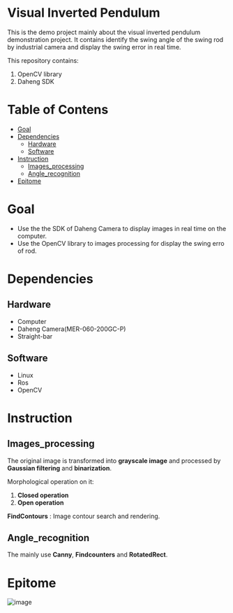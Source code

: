 # Visual Inverted Pendulum
 
This is the demo project mainly about the visual inverted pendulum demonstration project. It contains identify the swing angle of the swing rod by industrial camera and display the swing error in real time.

This repository contains:

1. OpenCV library
2. Daheng SDK

# Table of Contens

 - [Goal](#goal)
 - [Dependencies](#dependencies)
   - [Hardware](#hardware)
   - [Software](#software)
 - [Instruction](#instruction)
   - [Images_processing](#images_processing)
   - [Angle_recognition](#angle_recognition)
 - [Epitome](#epitome)

# Goal

* Use the the SDK of Daheng Camera to display images in real time on the computer.<br>
* Use the OpenCV library to images processing for display the swing erro of rod.

# Dependencies

## Hardware

* Computer
* Daheng Camera(MER-060-200GC-P)
* Straight-bar

## Software

* Linux 
* Ros
* OpenCV

# Instruction

## Images_processing

The original image is transformed into **grayscale image** and processed by **Gaussian filtering** and **binarization**.

Morphological operation on it:

 1. **Closed operation**
 2. **Open operation**

**FindContours** : Image contour search and rendering.

## Angle_recognition

The mainly use **Canny**, **Findcounters** and **RotatedRect**.


# Epitome

![image](https://user-images.githubusercontent.com/95466083/150332608-6b8d8321-ee0c-4fe5-a350-42f76f4a7573.png)
